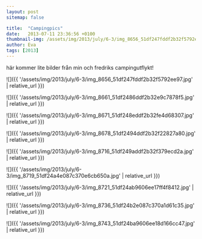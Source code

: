 ```yaml
---
layout: post
sitemap: false

title:  "Campingpics"
date:   2013-07-11 23:36:56 +0100
thumbnail-img: /assets/img/2013/july/6-3/img_8656_51df247fddf2b32f5792ee97.jpg
author: Eva
tags: [2013]
---
```


här kommer lite bilder från min och fredriks campingutflykt!

![]({{ '/assets/img/2013/july/6-3/img_8656_51df247fddf2b32f5792ee97.jpg'  | relative_url }})

![]({{ '/assets/img/2013/july/6-3/img_8661_51df2486ddf2b32e9c7878f5.jpg'  | relative_url }})

![]({{ '/assets/img/2013/july/6-3/img_8671_51df248eddf2b32fe4d68307.jpg'  | relative_url }})

![]({{ '/assets/img/2013/july/6-3/img_8678_51df2494ddf2b32f22827a80.jpg'  | relative_url }})

![]({{ '/assets/img/2013/july/6-3/img_8716_51df249addf2b32f379ecd2a.jpg'  | relative_url }})

![]({{ '/assets/img/2013/july/6-3/img_8719_51df24a4e087c370e6cb650a.jpg'  | relative_url }})

![]({{ '/assets/img/2013/july/6-3/img_8721_51df24ab9606ee17ff4f8412.jpg'  | relative_url }})

![]({{ '/assets/img/2013/july/6-3/img_8736_51df24b2e087c370a1d61c35.jpg'  | relative_url }})

![]({{ '/assets/img/2013/july/6-3/img_8743_51df24ba9606ee18d166cc47.jpg'  | relative_url }})

